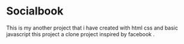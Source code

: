 # Socialbook
This is my another project that i have created with html css and basic javascript this project a clone project inspired by facebook .
